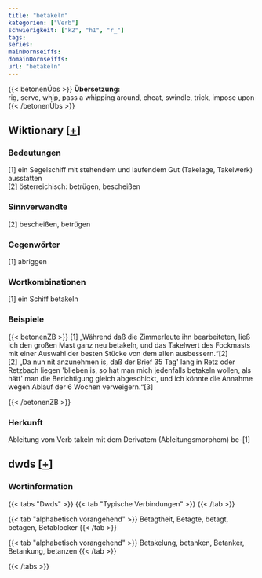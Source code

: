 ```yaml
---
title: "betakeln"
kategorien: ["Verb"]
schwierigkeit: ["k2", "h1", "r_"]
tags:
series:
mainDornseiffs:
domainDornseiffs:
url: "betakeln"
---
```


{{< betonenÜbs >}}
**Übersetzung:**  
rig, serve, whip, pass a whipping around, cheat, swindle, trick, impose upon  
{{< /betonenÜbs >}}

## Wiktionary [[+](https://de.wiktionary.org/wiki/betakeln)]

### Bedeutungen
[1] ein Segelschiff mit stehendem und laufendem Gut (Takelage, Takelwerk) ausstatten  
[2] österreichisch: betrügen, bescheißen  

### Sinnverwandte
[2] bescheißen, betrügen  

### Gegenwörter
[1] abriggen  

### Wortkombinationen
[1] ein Schiff betakeln  

### Beispiele
{{< betonenZB >}}
[1] „Während daß die Zimmerleute ihn bearbeiteten, ließ ich den großen Mast ganz neu betakeln, und das Takelwert des Fockmasts mit einer Auswahl der besten Stücke von dem allen ausbessern.“[2]  
[2] „Da nun nit anzunehmen is, daß der Brief 35 Tag' lang in Retz oder Retzbach liegen 'blieben is, so hat man mich jedenfalls betakeln wollen, als hätt' man die Berichtigung gleich abgeschickt, und ich könnte die Annahme wegen Ablauf der 6 Wochen verweigern.“[3]  

{{< /betonenZB >}}
### Herkunft
Ableitung vom Verb takeln mit dem Derivatem (Ableitungsmorphem) be-[1]  



## dwds [[+](https://www.dwds.de/wb/betakeln)]

### Wortinformation
{{< tabs "Dwds" >}}
{{< tab "Typische Verbindungen" >}}
{{< /tab >}}

{{< tab "alphabetisch vorangehend" >}}
Betagtheit, Betagte, betagt, betagen, Betablocker
{{< /tab >}}

{{< tab "alphabetisch vorangehend" >}}
Betakelung, betanken, Betanker, Betankung, betanzen
{{< /tab >}}

{{< /tabs >}}

